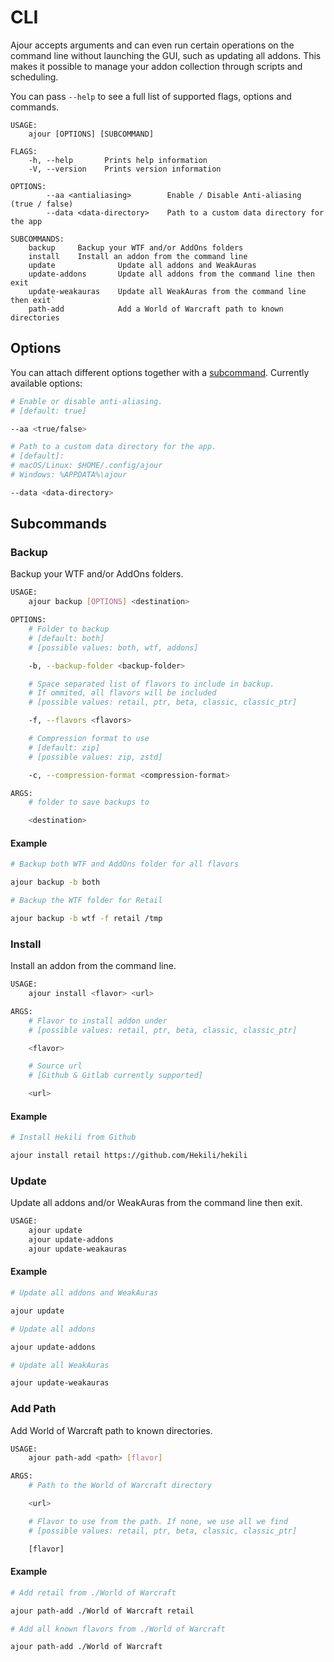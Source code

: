 <!-- markdownlint-disable MD024 -->

# CLI

Ajour accepts arguments and can even run certain operations on the command line
without launching the GUI, such as updating all addons. This makes it possible to
manage your addon collection through scripts and scheduling.

You can pass `--help` to see a full list of supported flags, options and commands.

```text
USAGE:
    ajour [OPTIONS] [SUBCOMMAND]

FLAGS:
    -h, --help       Prints help information
    -V, --version    Prints version information

OPTIONS:
        --aa <antialiasing>        Enable / Disable Anti-aliasing (true / false)
        --data <data-directory>    Path to a custom data directory for the app

SUBCOMMANDS:
    backup     Backup your WTF and/or AddOns folders
    install    Install an addon from the command line
    update              Update all addons and WeakAuras
    update-addons       Update all addons from the command line then exit
    update-weakauras    Update all WeakAuras from the command line then exit`
    path-add            Add a World of Warcraft path to known directories
```

## Options

You can attach different options together with a [subcommand](#subcommands).
Currently available options:

```sh
# Enable or disable anti-aliasing.
# [default: true]

--aa <true/false>

# Path to a custom data directory for the app.
# [default]:
# macOS/Linux: $HOME/.config/ajour
# Windows: %APPDATA%\ajour

--data <data-directory>
```

## Subcommands

### Backup

Backup your WTF and/or AddOns folders.

```sh
USAGE:
    ajour backup [OPTIONS] <destination>

OPTIONS:
    # Folder to backup
    # [default: both]
    # [possible values: both, wtf, addons]

    -b, --backup-folder <backup-folder>

    # Space separated list of flavors to include in backup.
    # If ommited, all flavors will be included
    # [possible values: retail, ptr, beta, classic, classic_ptr]

    -f, --flavors <flavors>

    # Compression format to use
    # [default: zip]
    # [possible values: zip, zstd]

    -c, --compression-format <compression-format>

ARGS:
    # folder to save backups to

    <destination>
```

#### Example

```sh
# Backup both WTF and AddOns folder for all flavors

ajour backup -b both

# Backup the WTF folder for Retail

ajour backup -b wtf -f retail /tmp
```

### Install

Install an addon from the command line.

```sh
USAGE:
    ajour install <flavor> <url>

ARGS:
    # Flavor to install addon under
    # [possible values: retail, ptr, beta, classic, classic_ptr]

    <flavor>

    # Source url
    # [Github & Gitlab currently supported]

    <url>
```

#### Example

```sh
# Install Hekili from Github

ajour install retail https://github.com/Hekili/hekili
```

### Update

Update all addons and/or WeakAuras from the command line then exit.

```sh
USAGE:
    ajour update
    ajour update-addons
    ajour update-weakauras
```

#### Example

```sh
# Update all addons and WeakAuras

ajour update

# Update all addons

ajour update-addons

# Update all WeakAuras

ajour update-weakauras
```

### Add Path

Add World of Warcraft path to known directories.

```sh
USAGE:
    ajour path-add <path> [flavor]

ARGS:
    # Path to the World of Warcraft directory

    <url>

    # Flavor to use from the path. If none, we use all we find
    # [possible values: retail, ptr, beta, classic, classic_ptr]

    [flavor]
```

#### Example

```sh
# Add retail from ./World of Warcraft

ajour path-add ./World of Warcraft retail

# Add all known flavors from ./World of Warcraft

ajour path-add ./World of Warcraft
```
